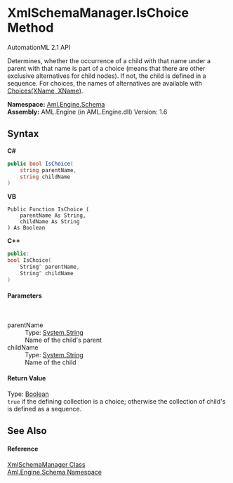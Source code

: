 # XmlSchemaManager.IsChoice Method 
AutomationML 2.1 API 

Determines, whether the occurrence of a child with that name under a parent with that name is part of a choice (means that there are other exclusive alternatives for child nodes). If not, the child is defined in a sequence. For choices, the names of alternatives are available with <a href="M_Aml_Engine_Schema_XmlSchemaManager_Choices">Choices(XName, XName)</a>.

**Namespace:**&nbsp;<a href="N_Aml_Engine_Schema">Aml.Engine.Schema</a><br />**Assembly:**&nbsp;AML.Engine (in AML.Engine.dll) Version: 1.6

## Syntax

**C#**<br />
``` C#
public bool IsChoice(
	string parentName,
	string childName
)
```

**VB**<br />
``` VB
Public Function IsChoice ( 
	parentName As String,
	childName As String
) As Boolean
```

**C++**<br />
``` C++
public:
bool IsChoice(
	String^ parentName, 
	String^ childName
)
```


#### Parameters
&nbsp;<dl><dt>parentName</dt><dd>Type: <a href="https://docs.microsoft.com/dotnet/api/system.string" target="_parent" rel="noopener noreferrer">System.String</a><br />Name of the child's parent</dd><dt>childName</dt><dd>Type: <a href="https://docs.microsoft.com/dotnet/api/system.string" target="_parent" rel="noopener noreferrer">System.String</a><br />Name of the child</dd></dl>

#### Return Value
Type: <a href="https://docs.microsoft.com/dotnet/api/system.boolean" target="_parent" rel="noopener noreferrer">Boolean</a><br />`true` if the defining collection is a choice; otherwise the collection of child's is defined as a sequence.

## See Also


#### Reference
<a href="T_Aml_Engine_Schema_XmlSchemaManager">XmlSchemaManager Class</a><br /><a href="N_Aml_Engine_Schema">Aml.Engine.Schema Namespace</a><br />